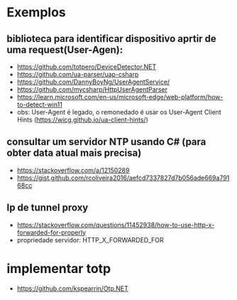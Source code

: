# Exemplos

## biblioteca para identificar dispositivo aprtir de uma request(User-Agen):
- https://github.com/totpero/DeviceDetector.NET
- https://github.com/ua-parser/uap-csharp
- https://github.com/DannyBoyNg/UserAgentService/
- https://github.com/mycsharp/HttpUserAgentParser
- https://learn.microsoft.com/en-us/microsoft-edge/web-platform/how-to-detect-win11
- obs: User-Agent é legado, o remonedado é usar os User-Agent Client Hints (https://wicg.github.io/ua-client-hints/)

## consultar um servidor NTP usando C# (para obter data atual mais precisa)
- https://stackoverflow.com/a/12150289
- https://gist.github.com/rcoliveira2016/aefcd7337827d7b056ade669a79168cc

## Ip de tunnel proxy 
- https://stackoverflow.com/questions/11452938/how-to-use-http-x-forwarded-for-properly
- propriedade servidor: HTTP_X_FORWARDED_FOR

# implementar totp
- https://github.com/kspearrin/Otp.NET
